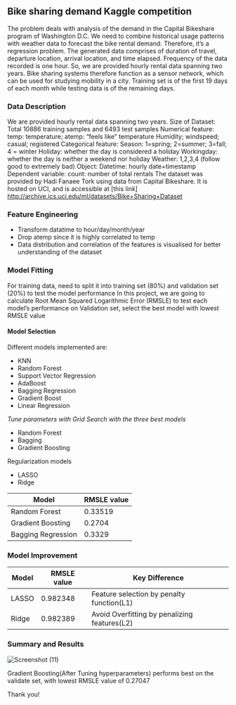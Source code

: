 ## Bike sharing demand Kaggle competition

The problem deals with analysis of the demand in the Capital Bikeshare program of Washington D.C. We need to combine historical usage patterns with weather data to forecast the bike rental demand. Therefore, it’s a regression problem.
The generated data comprises of duration of travel, departure location, arrival location, and time elapsed. Frequency of the data recorded is one hour. So, we are provided hourly rental data spanning two years. 
Bike sharing systems therefore function as a sensor network, which can be used for studying mobility in a city.
Training set is of the first 19 days of each month while testing data is of the remaining days.

### Data Description
We are provided hourly rental data spanning two years.
Size of Dataset:
Total 10886 training samples and 6493 test samples
Numerical feature: 
temp: temperature; 	atemp: “feels like” temperature
Humidity; windspeed; casual; registered
Categorical feature:
Season: 1=spring; 2=summer; 3=fall; 4 = winter
Holiday: whether the day is considered a holiday
Workingday: whether the day is neither a weekend nor holiday
Weather: 1,2,3,4 (follow good to extremely bad)
Object: Datetime: hourly date+timestamp
Dependent variable: count: number of total rentals
The dataset was provided by Hadi Fanaee Tork using data from Capital Bikeshare. It is hosted on UCI, and is accessible at [this link] http://archive.ics.uci.edu/ml/datasets/Bike+Sharing+Dataset

### Feature Engineering

* Transform datatime to hour/day/month/year
* Drop atemp since it is highly correlated to temp
* Data distribution and correlation of the features is visualised for better understanding of the dataset


### Model Fitting

For training data, need to split it into training set (80%) and validation set (20%) to test the model performance
In this project, we are going to calculate Root Mean Squared Logarithmic Error (RMSLE) to test each model’s performance on Validation set, select the best model with lowest RMSLE value

#### Model Selection

Different models implemented are:
* KNN                                                
* Random Forest
* Support Vector Regression
* AdaBoost
* Bagging Regression
* Gradient Boost
* Linear Regression 

*Tune parameters with Grid Search with the three best models*
* Random Forest
* Bagging
* Gradient Boosting

Regularization models
* LASSO
* Ridge

Model | RMSLE value 
------------ | -------------
Random Forest | 0.33519
Gradient Boosting | 0.2704
Bagging Regression | 0.3329

### Model Improvement

Model | RMSLE value | Key Difference
------------ | ------------- | -------------
LASSO | 0.982348 | Feature selection by penalty function(L1)
Ridge | 0.982389 | Avoid Overfitting by penalizing features(L2)

### Summary and Results

![Screenshot (11)](https://user-images.githubusercontent.com/60587239/81622706-c0befc80-93bf-11ea-8ffc-e17b67a1bb55.png)

Gradient Boosting(After Tuning hyperparameters) performs best on the validate set, with lowest RMSLE value of 0.27047

Thank you!
